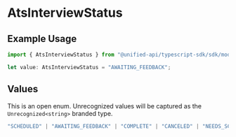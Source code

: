 # AtsInterviewStatus

## Example Usage

```typescript
import { AtsInterviewStatus } from "@unified-api/typescript-sdk/sdk/models/shared";

let value: AtsInterviewStatus = "AWAITING_FEEDBACK";
```

## Values

This is an open enum. Unrecognized values will be captured as the `Unrecognized<string>` branded type.

```typescript
"SCHEDULED" | "AWAITING_FEEDBACK" | "COMPLETE" | "CANCELED" | "NEEDS_SCHEDULING" | Unrecognized<string>
```
